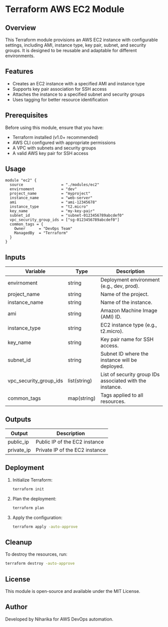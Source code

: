 # Terraform AWS EC2 Module

## Overview
This Terraform module provisions an AWS EC2 instance with configurable settings, including AMI, instance type, key pair, subnet, and security groups. It is designed to be reusable and adaptable for different environments.

## Features
- Creates an EC2 instance with a specified AMI and instance type
- Supports key pair association for SSH access
- Attaches the instance to a specified subnet and security groups
- Uses tagging for better resource identification

## Prerequisites
Before using this module, ensure that you have:
- Terraform installed (v1.0+ recommended)
- AWS CLI configured with appropriate permissions
- A VPC with subnets and security groups
- A valid AWS key pair for SSH access

## Usage
```hcl
module "ec2" {
  source                 = "./modules/ec2"
  envirnoment            = "dev"
  project_name           = "myproject"
  instance_name          = "web-server"
  ami                    = "ami-12345678"
  instance_type          = "t2.micro"
  key_name               = "my-key-pair"
  subnet_id              = "subnet-0123456789abcdef0"
  vpc_security_group_ids = ["sg-0123456789abcdef0"]
  common_tags = {
    Owner      = "DevOps Team"
    ManagedBy  = "Terraform"
  }
}
```

## Inputs
| Variable                  | Type          | Description |
|---------------------------|--------------|-------------|
| envirnoment               | string       | Deployment environment (e.g., dev, prod). |
| project_name              | string       | Name of the project. |
| instance_name             | string       | Name of the instance. |
| ami                       | string       | Amazon Machine Image (AMI) ID. |
| instance_type             | string       | EC2 instance type (e.g., t2.micro). |
| key_name                  | string       | Key pair name for SSH access. |
| subnet_id                 | string       | Subnet ID where the instance will be deployed. |
| vpc_security_group_ids    | list(string) | List of security group IDs associated with the instance. |
| common_tags               | map(string)  | Tags applied to all resources. |

## Outputs
| Output       | Description |
|-------------|-------------|
| public_ip   | Public IP of the EC2 instance |
| private_ip  | Private IP of the EC2 instance |

## Deployment
1. Initialize Terraform:
   ```sh
   terraform init
   ```
2. Plan the deployment:
   ```sh
   terraform plan
   ```
3. Apply the configuration:
   ```sh
   terraform apply -auto-approve
   ```

## Cleanup
To destroy the resources, run:
```sh
terraform destroy -auto-approve
```

## License
This module is open-source and available under the MIT License.

## Author
Developed by Niharika for AWS DevOps automation.

